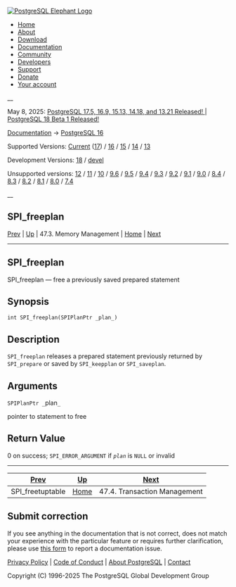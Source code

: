 [ ![PostgreSQL Elephant Logo](/media/img/about/press/elephant.png) ](/)

  * [Home](/ "Home")
  * [About](/about/ "About")
  * [Download](/download/ "Download")
  * [Documentation](/docs/ "Documentation")
  * [Community](/community/ "Community")
  * [Developers](/developer/ "Developers")
  * [Support](/support/ "Support")
  * [Donate](/about/donate/ "Donate")
  * [Your account](/account/ "Your account")

__

May 8, 2025: [ PostgreSQL 17.5, 16.9, 15.13, 14.18, and 13.21 Released! ](/about/news/postgresql-175-169-1513-1418-and-1321-released-3072/) | [ PostgreSQL 18 Beta 1 Released! ](/about/news/postgresql-18-beta-1-released-3070/)

[Documentation](/docs/ "Documentation") -> [PostgreSQL
16](/docs/16/index.html)

Supported Versions: [Current](/docs/current/spi-spi-freeplan.html "PostgreSQL
17 - SPI_freeplan") ([17](/docs/17/spi-spi-freeplan.html "PostgreSQL 17 -
SPI_freeplan")) / [16](/docs/16/spi-spi-freeplan.html "PostgreSQL 16 -
SPI_freeplan") / [15](/docs/15/spi-spi-freeplan.html "PostgreSQL 15 -
SPI_freeplan") / [14](/docs/14/spi-spi-freeplan.html "PostgreSQL 14 -
SPI_freeplan") / [13](/docs/13/spi-spi-freeplan.html "PostgreSQL 13 -
SPI_freeplan")

Development Versions: [18](/docs/18/spi-spi-freeplan.html "PostgreSQL 18 -
SPI_freeplan") / [devel](/docs/devel/spi-spi-freeplan.html "PostgreSQL devel -
SPI_freeplan")

Unsupported versions: [12](/docs/12/spi-spi-freeplan.html "PostgreSQL 12 -
SPI_freeplan") / [11](/docs/11/spi-spi-freeplan.html "PostgreSQL 11 -
SPI_freeplan") / [10](/docs/10/spi-spi-freeplan.html "PostgreSQL 10 -
SPI_freeplan") / [9.6](/docs/9.6/spi-spi-freeplan.html "PostgreSQL 9.6 -
SPI_freeplan") / [9.5](/docs/9.5/spi-spi-freeplan.html "PostgreSQL 9.5 -
SPI_freeplan") / [9.4](/docs/9.4/spi-spi-freeplan.html "PostgreSQL 9.4 -
SPI_freeplan") / [9.3](/docs/9.3/spi-spi-freeplan.html "PostgreSQL 9.3 -
SPI_freeplan") / [9.2](/docs/9.2/spi-spi-freeplan.html "PostgreSQL 9.2 -
SPI_freeplan") / [9.1](/docs/9.1/spi-spi-freeplan.html "PostgreSQL 9.1 -
SPI_freeplan") / [9.0](/docs/9.0/spi-spi-freeplan.html "PostgreSQL 9.0 -
SPI_freeplan") / [8.4](/docs/8.4/spi-spi-freeplan.html "PostgreSQL 8.4 -
SPI_freeplan") / [8.3](/docs/8.3/spi-spi-freeplan.html "PostgreSQL 8.3 -
SPI_freeplan") / [8.2](/docs/8.2/spi-spi-freeplan.html "PostgreSQL 8.2 -
SPI_freeplan") / [8.1](/docs/8.1/spi-spi-freeplan.html "PostgreSQL 8.1 -
SPI_freeplan") / [8.0](/docs/8.0/spi-spi-freeplan.html "PostgreSQL 8.0 -
SPI_freeplan") / [7.4](/docs/7.4/spi-spi-freeplan.html "PostgreSQL 7.4 -
SPI_freeplan")

__

SPI_freeplan  
---  
[Prev](spi-spi-freetupletable.html "SPI_freetuptable")  | [Up](spi-memory.html "47.3. Memory Management") | 47.3. Memory Management | [Home](index.html "PostgreSQL 16.9 Documentation") |  [Next](spi-transaction.html "47.4. Transaction Management")  
  
* * *

## SPI_freeplan

SPI_freeplan — free a previously saved prepared statement

## Synopsis

    
    
    int SPI_freeplan(SPIPlanPtr _plan_)
    

## Description

`SPI_freeplan` releases a prepared statement previously returned by
`SPI_prepare` or saved by `SPI_keepplan` or `SPI_saveplan`.

## Arguments

`SPIPlanPtr _`plan`_`

    

pointer to statement to free

## Return Value

0 on success; `SPI_ERROR_ARGUMENT` if _`plan`_ is `NULL` or invalid

* * *

[Prev](spi-spi-freetupletable.html "SPI_freetuptable")  | [Up](spi-memory.html "47.3. Memory Management") |  [Next](spi-transaction.html "47.4. Transaction Management")  
---|---|---  
SPI_freetuptable  | [Home](index.html "PostgreSQL 16.9 Documentation") |  47.4. Transaction Management  
  
## Submit correction

If you see anything in the documentation that is not correct, does not match
your experience with the particular feature or requires further clarification,
please use [this form](/account/comments/new/16/spi-spi-freeplan.html/) to
report a documentation issue.

[Privacy Policy](/about/privacypolicy) | [Code of Conduct](/about/policies/coc/) | [About PostgreSQL](/about/) | [Contact](/about/contact/)  

Copyright (C) 1996-2025 The PostgreSQL Global Development Group

